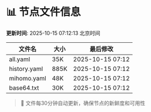 # 📊 节点文件信息

**更新时间**: 2025-10-15 07:12:13 北京时间

| 文件名 | 大小 | 最后修改 |
|--------|------|----------|
| all.yaml | 35K | 2025-10-15 07:12 |
| history.yaml | 885K | 2025-10-15 07:12 |
| mihomo.yaml | 48K | 2025-10-15 07:12 |
| base64.txt | 30K | 2025-10-15 07:12 |

> 🔄 文件每30分钟自动更新，确保节点的新鲜度和可用性
